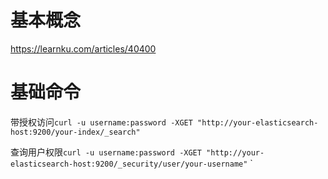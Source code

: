 # 基本概念
https://learnku.com/articles/40400



# 基础命令

带授权访问`curl -u username:password -XGET "http://your-elasticsearch-host:9200/your-index/_search"`

查询用户权限`curl -u username:password -XGET "http://your-elasticsearch-host:9200/_security/user/your-username"`
`